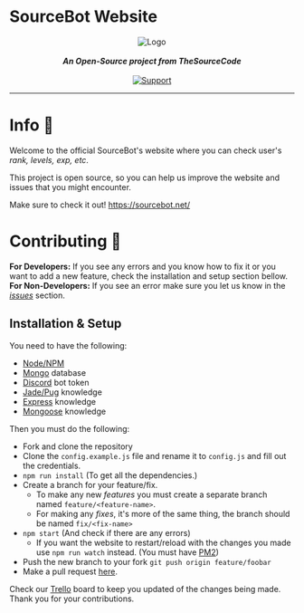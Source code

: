 # SourceBot Website
<div align="center">
<img src="https://i.imgur.com/qwt4PFB.png" align="center" alt="Logo">
<br><br>
<strong><i>An Open-Source project from TheSourceCode</i></strong>
<br><br>
<a href="https://discord.gg/jkAzNyB"> <img src="https://img.shields.io/discord/265499275088232448.svg?colorB=Blue&logo=discord&label=Support&style=for-the-badge" alt="Support"></a><br>
</div>

***

# Info 📍
Welcome to the official SourceBot's website where you can check user's *rank, levels, exp, etc*.

This project is open source, so you can help us improve the website and issues that you might encounter.

Make sure to check it out! https://sourcebot.net/

# Contributing 📝
**For Developers:** If you see any errors and you know how to fix it or you want to add a new feature, check the installation and setup section bellow.\
**For Non-Developers:** If you see an error make sure you let us know in the *[issues](https://github.com/The-SourceCode/sourcebot.net/issues/new)* section.

## Installation & Setup
You need to have the following:
* [Node/NPM](https://nodejs.org/en/ 'download nodejs')
* [Mongo](https://www.mongodb.com/cloud/atlas 'Get a free db') database
* [Discord](https://discordapp.com/developers/applications/ 'Create a Bot app') bot token
* [Jade/Pug](https://pugjs.org/api/getting-started.html) knowledge
* [Express](https://expressjs.com/) knowledge
* [Mongoose](https://mongoosejs.com/) knowledge

Then you must do the following:
* Fork and clone the repository
* Clone the `config.example.js` file and rename it to `config.js` and fill out the credentials.
* `npm run install` (To get all the dependencies.)
* Create a branch for your feature/fix.
  * To make any new *features* you must create a separate branch named `feature/<feature-name>`.
  * For making any *fixes*, it's more of the same thing, the branch should be named `fix/<fix-name>`
* `npm start` (And check if there are any errors)
  * If you want the website to restart/reload with the changes you made use `npm run watch` instead. (You must have [PM2](https://pm2.io/runtime/ 'Install PM2'))
* Push the new branch to your fork `git push origin feature/foobar`
* Make a pull request [here](https://github.com/The-SourceCode/SourceBot.net/compare 'Make pull request').

Check our [Trello](https://trello.com/b/Ix5E9Fcj/sourcebotwebsite) board to keep you updated of the changes being made.\
Thank you for your contributions.